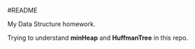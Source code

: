 #README

My Data Structure homework.

Trying to understand **minHeap** and **HuffmanTree** in this repo.

